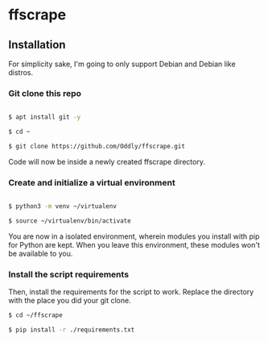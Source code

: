 # ffscrape

## Installation

For simplicity sake, I'm going to only support Debian and Debian like distros.

### Git clone this repo

``` bash

$ apt install git -y

$ cd ~

$ git clone https://github.com/Oddly/ffscrape.git
```

Code will now be inside a newly created ffscrape directory.

### Create and initialize a virtual environment

``` bash

$ python3 -m venv ~/virtualenv

$ source ~/virtualenv/bin/activate
```

You are now in a isolated environment, wherein modules you install with pip for Python are kept. When you leave this environment, these modules won't be available to you.

### Install the script requirements

Then, install the requirements for the script to work. Replace the directory with the place you did your git clone.

``` bash
$ cd ~/ffscrape

$ pip install -r ./requirements.txt
```
